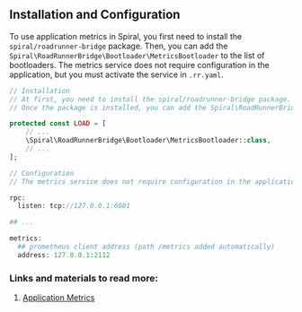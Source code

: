 ## Installation and Configuration

To use application metrics in Spiral, you first need to install the `spiral/roadrunner-bridge` package. Then, you can add the `Spiral\RoadRunnerBridge\Bootloader\MetricsBootloader` to the list of bootloaders. The metrics service does not require configuration in the application, but you must activate the service in `.rr.yaml`.

```php
// Installation
// At first, you need to install the spiral/roadrunner-bridge package.
// Once the package is installed, you can add the Spiral\RoadRunnerBridge\Bootloader\MetricsBootloader to the list of bootloaders:

protected const LOAD = [
    // ...
    \Spiral\RoadRunnerBridge\Bootloader\MetricsBootloader::class,
    // ...
];

// Configuration
// The metrics service does not require configuration in the application. However, you must activate the service in .rr.yaml:

rpc:
  listen: tcp://127.0.0.1:6001

## ...

metrics:
  ## prometheus client address (path /metrics added automatically)
  address: 127.0.0.1:2112
```

### Links and materials to read more:
1. [Application Metrics](https://spiral.dev/docs/advanced-prometheus-metrics/current/en)
